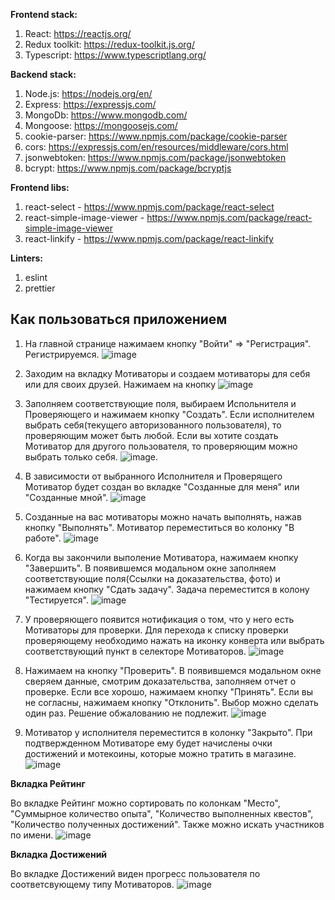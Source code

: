 **Frontend stack:**

1. React: https://reactjs.org/
2. Redux toolkit: https://redux-toolkit.js.org/
3. Typescript: https://www.typescriptlang.org/

**Backend stack:** 

1. Node.js: https://nodejs.org/en/
2. Express: https://expressjs.com/
3. MongoDb: https://www.mongodb.com/
4. Mongoose: https://mongoosejs.com/
5. cookie-parser: https://www.npmjs.com/package/cookie-parser
6. cors: https://expressjs.com/en/resources/middleware/cors.html
7. jsonwebtoken: https://www.npmjs.com/package/jsonwebtoken
8. bcrypt: https://www.npmjs.com/package/bcryptjs

**Frontend libs:**

1. react-select - https://www.npmjs.com/package/react-select
2. react-simple-image-viewer - https://www.npmjs.com/package/react-simple-image-viewer
3. react-linkify - https://www.npmjs.com/package/react-linkify

**Linters:**

1. eslint
2. prettier


## Как пользоваться приложением

1. На главной странице нажимаем кнопку "Войти" => "Регистрация". Регистрируемся.
![image](https://user-images.githubusercontent.com/75478739/221410539-77892ed5-d34e-468d-9122-942ec4c98a60.png)

2. Заходим на вкладку Мотиваторы и создаем мотиваторы для себя или для своих друзей. Нажимаем на кнопку
![image](https://user-images.githubusercontent.com/75478739/221410611-4763c77a-eb85-4bb5-ab9e-5d9c20e16f60.png)

3. Заполняем соответствующие поля, выбираем Испольнителя и Проверяющего и нажимаем кнопку "Создать". Если исполнителем выбрать себя(текущего авторизованного пользователя), то проверяющим может быть любой. Если вы хотите создать Мотиватор для другого пользователя, то проверяющим можно выбрать только себя.
![image](https://user-images.githubusercontent.com/75478739/221410797-3e98c3ba-b31c-45fd-bbc2-70c980b13405.png).

4. В зависимости от выбранного Исполнителя и Проверящего Мотиватор будет создан во вкладке "Созданные для меня" или "Созданные мной".
![image](https://user-images.githubusercontent.com/75478739/221411036-38b8de1a-d6f9-4b34-9bc8-f83346a07952.png)

5. Созданные на вас мотиваторы можно начать выполнять, нажав кнопку "Выполнять". Мотиватор переместиться во колонку "В работе".
![image](https://user-images.githubusercontent.com/75478739/221411097-f92e515f-3ed0-4fe8-8268-7e2c439fb9ee.png)

6. Когда вы закончили выполение Мотиватора, нажимаем кнопку "Завершить". В появившемся модальном окне заполняем соответствующие поля(Ссылки на доказательства, фото) и нажимаем кнопку "Сдать задачу". Задача переместится в колону "Тестируется".
![image](https://user-images.githubusercontent.com/75478739/221411313-189b9f37-a179-4847-892e-6d210263c03f.png)

7. У проверяющего появится нотификация о том, что у него есть Мотиваторы для проверки. Для перехода к списку проверки проверяющему необходимо нажать на иконку конверта или выбрать соответствующий пункт в селекторе Мотиваторов.
![image](https://user-images.githubusercontent.com/75478739/221411683-c68545ac-bb77-40ef-b40f-7dd7c65649d5.png)

8. Нажимаем на кнопку "Проверить". В появившемся модальном окне сверяем данные, смотрим доказательства, заполняем отчет о проверке. Если все хорошо, нажимаем кнопку "Принять". Если вы не согласны, нажимаем кнопку "Отклонить". Выбор можно сделать один раз. Решение обжалованию не подлежит.
![image](https://user-images.githubusercontent.com/75478739/221411968-9904a0a5-5105-4cb3-ae26-8e9d7a1fd2dd.png)

9. Мотиватор у исполнителя переместится в колонку "Закрыто". При подтвержденном Мотиваторе ему будет начислены очки достижений и мотекоины, которые можно тратить в магазине.
![image](https://user-images.githubusercontent.com/75478739/221412174-c670d932-b045-4b21-a514-ff1aad09cec2.png)

**Вкладка Рейтинг**

Во вкладке Рейтинг можно сортировать по колонкам "Место", "Суммырное количество опыта", "Количество выполненных квестов", "Количество полученных достижений".
Также можно искать участников по имени.
![image](https://user-images.githubusercontent.com/75478739/221412264-9b214db2-0c75-4d05-8f2f-459ac6f8dccb.png)


**Вкладка Достижений**

Во вкладке Достижений виден прогресс пользователя по соответсвующему типу Мотиваторов.
![image](https://user-images.githubusercontent.com/75478739/221412730-8efd8158-5f91-4abb-8bc1-212e758f93bf.png)
